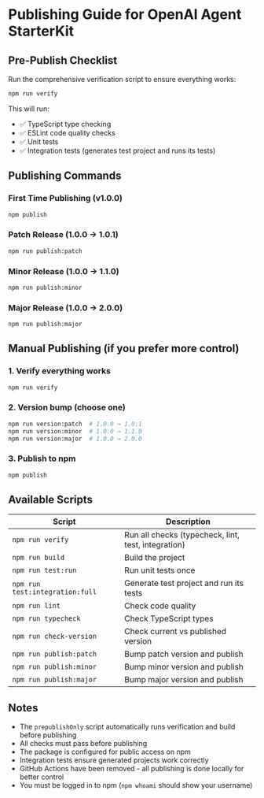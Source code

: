 # Publishing Guide for OpenAI Agent StarterKit

## Pre-Publish Checklist

Run the comprehensive verification script to ensure everything works:

```bash
npm run verify
```

This will run:
- ✅ TypeScript type checking
- ✅ ESLint code quality checks  
- ✅ Unit tests
- ✅ Integration tests (generates test project and runs its tests)

## Publishing Commands

### First Time Publishing (v1.0.0)
```bash
npm publish
```

### Patch Release (1.0.0 → 1.0.1)
```bash
npm run publish:patch
```

### Minor Release (1.0.0 → 1.1.0)
```bash
npm run publish:minor
```

### Major Release (1.0.0 → 2.0.0)
```bash
npm run publish:major
```

## Manual Publishing (if you prefer more control)

### 1. Verify everything works
```bash
npm run verify
```

### 2. Version bump (choose one)
```bash
npm run version:patch  # 1.0.0 → 1.0.1
npm run version:minor  # 1.0.0 → 1.1.0  
npm run version:major  # 1.0.0 → 2.0.0
```

### 3. Publish to npm
```bash
npm publish
```

## Available Scripts

| Script | Description |
|--------|-------------|
| `npm run verify` | Run all checks (typecheck, lint, test, integration) |
| `npm run build` | Build the project |
| `npm run test:run` | Run unit tests once |
| `npm run test:integration:full` | Generate test project and run its tests |
| `npm run lint` | Check code quality |
| `npm run typecheck` | Check TypeScript types |
| `npm run check-version` | Check current vs published version |
| `npm run publish:patch` | Bump patch version and publish |
| `npm run publish:minor` | Bump minor version and publish |
| `npm run publish:major` | Bump major version and publish |

## Notes

- The `prepublishOnly` script automatically runs verification and build before publishing
- All checks must pass before publishing
- The package is configured for public access on npm
- Integration tests ensure generated projects work correctly
- GitHub Actions have been removed - all publishing is done locally for better control
- You must be logged in to npm (`npm whoami` should show your username)
